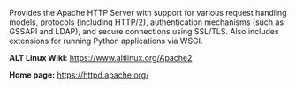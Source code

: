 Provides the Apache HTTP Server with support for various request handling models, protocols (including HTTP/2),
authentication mechanisms (such as GSSAPI and LDAP), and secure connections using SSL/TLS.
Also includes extensions for running Python applications via WSGI.

**ALT Linux Wiki:** <https://www.altlinux.org/Apache2>

**Home page:** <https://httpd.apache.org/>
